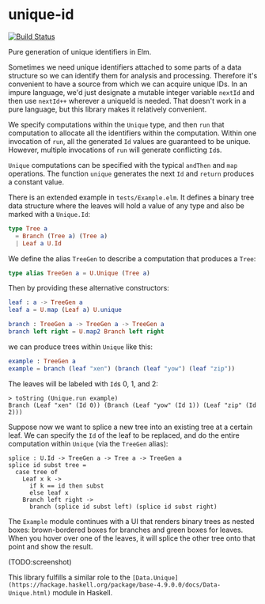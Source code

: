 # unique-id

[![Build Status](https://travis-ci.org/league/unique-id.svg?branch=master)](https://travis-ci.org/league/unique-id)

Pure generation of unique identifiers in Elm.

Sometimes we need unique identifiers attached to some parts of a data structure
so we can identify them for analysis and processing. Therefore it's convenient
to have a source from which we can acquire unique IDs. In an impure language,
we'd just designate a mutable integer variable `nextId` and then use `nextId++`
wherever a uniqueId is needed. That doesn't work in a pure language, but this
library makes it relatively convenient.

We specify computations within the `Unique` type, and then `run` that
computation to allocate all the identifiers within the computation. Within one
invocation of `run`, all the generated `Id` values are guaranteed to be unique.
However, multiple invocations of `run` will generate conflicting `Id`s.

`Unique` computations can be specified with the typical `andThen` and `map`
operations. The function `unique` generates the next `Id` and `return` produces
a constant value.

There is an extended example in `tests/Example.elm`. It defines a binary tree
data structure where the leaves will hold a value of any type and also be
marked with a `Unique.Id`:

```elm
type Tree a
  = Branch (Tree a) (Tree a)
  | Leaf a U.Id
```

We define the alias `TreeGen` to describe a computation that produces a `Tree`:

```elm
type alias TreeGen a = U.Unique (Tree a)
```

Then by providing these alternative constructors:

```elm
leaf : a -> TreeGen a
leaf a = U.map (Leaf a) U.unique

branch : TreeGen a -> TreeGen a -> TreeGen a
branch left right = U.map2 Branch left right
```

we can produce trees within `Unique` like this:

```elm
example : TreeGen a
example = branch (leaf "xen") (branch (leaf "yow") (leaf "zip"))
```

The leaves will be labeled with `Id`s 0, 1, and 2:

```
> toString (Unique.run example)
Branch (Leaf "xen" (Id 0)) (Branch (Leaf "yow" (Id 1)) (Leaf "zip" (Id 2)))
```

Suppose now we want to splice a new tree into an existing tree at a certain
leaf. We can specify the `Id` of the leaf to be replaced, and do the entire
computation within `Unique` (via the `TreeGen` alias):

```
splice : U.Id -> TreeGen a -> Tree a -> TreeGen a
splice id subst tree =
  case tree of
    Leaf x k ->
      if k == id then subst
      else leaf x
    Branch left right ->
      branch (splice id subst left) (splice id subst right)
```

The `Example` module continues with a UI that renders binary trees as nested
boxes: brown-bordered boxes for branches and green boxes for leaves. When you
hover over one of the leaves, it will splice the other tree onto that point and
show the result.

(TODO:screenshot)

This library fulfills a similar role to the
`[Data.Unique](https://hackage.haskell.org/package/base-4.9.0.0/docs/Data-Unique.html)`
module in Haskell.
